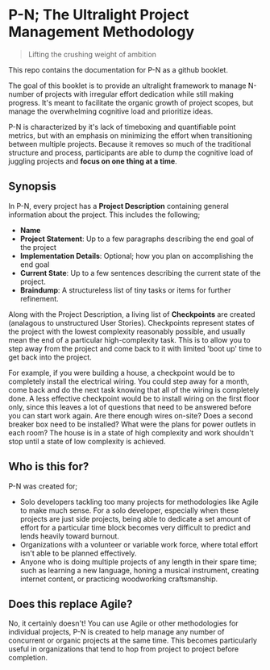 # P-N; The Ultralight Project Management Methodology
> Lifting the crushing weight of ambition

This repo contains the documentation for P-N as a github booklet.

The goal of this booklet is to provide an ultralight framework to manage N-number of projects with irregular effort dedication while still making progress. It's meant to facilitate the organic growth of project scopes, but manage the overwhelming cognitive load and prioritize ideas.

P-N is characterized by it's lack of timeboxing and quantifiable point metrics, but with an emphasis on minimizing the effort when transitioning between multiple projects. Because it removes so much of the traditional structure and process, participants are able to dump the cognitive load of juggling projects and **focus on one thing at a time**.

## Synopsis

In P-N, every project has a **Project Description** containing general information about the project. This includes the following;

- **Name**
- **Project Statement**: Up to a few paragraphs describing the end goal of the project
- **Implementation Details**: Optional; how you plan on accomplishing the end goal
- **Current State**: Up to a few sentences describing the current state of the project.
- **Braindump**: A structureless list of tiny tasks or items for further refinement.

Along with the Project Description, a living list of **Checkpoints** are created (analagous to unstructured User Stories). Checkpoints represent states of the project with the lowest complexity reasonably possible, and usually mean the end of a particular high-complexity task. This is to allow you to step away from the project and come back to it with limited 'boot up' time to get back into the project. 

For example, if you were building a house, a checkpoint would be to completely install the electrical wiring. You could step away for a month, come back and do the next task knowing that all of the wiring is completely done. A less effective checkpoint would be to install wiring on the first floor only, since this leaves a lot of questions that need to be answered before you can start work again. Are there enough wires on-site? Does a second breaker box need to be installed? What were the plans for power outlets in each room? The house is in a state of high complexity and work shouldn't stop until a state of low complexity is achieved.

## Who is this for?

P-N was created for;
- Solo developers tackling too many projects for methodologies like Agile to make much sense. For a solo developer, especially when these projects are just side projects, being able to dedicate a set amount of effort for a particular time block becomes very difficult to predict and lends heavily toward burnout.
- Organizations with a volunteer or variable work force, where total effort isn't able to be planned effectively.
- Anyone who is doing multiple projects of any length in their spare time; such as learning a new language, honing a musical instrument, creating internet content, or practicing woodworking craftsmanship.

## Does this replace Agile?

No, it certainly doesn't! You can use Agile or other methodologies for individual projects, P-N is created to help manage any number of concurrent or organic projects at the same time. This becomes particularly useful in organizations that tend to hop from project to project before completion.

